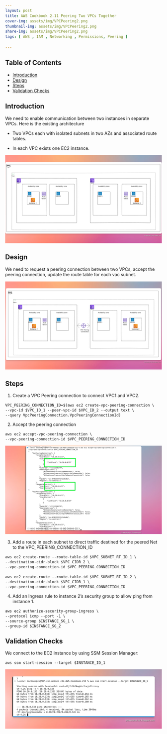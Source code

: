 ```yaml
---
layout: post
title: AWS Cookbook 2.11 Peering Two VPCs Together
cover-img: assets/img/VPCPeering2.png
thumbnail-img: assets/img/VPCPeering2.png
share-img: assets/img/VPCPeering2.png
tags: [ AWS , IAM , Networking , Permissions, Peering ]

---
```



## Table of Contents

- [Introduction](#introduction)
- [Design](#design)
- [Steps](#steps)
- [Validation Checks](#validation-checks)

## Introduction

We need to enable communication between two instances in separate VPCs.
Here is the existing architecture

- Two VPCs each with isolated subnets in two AZs and associated route tables.

- In each VPC exists one EC2 instance.

![](/assets/img/VPCPeering1.png)

## Design

We need to request a peering connection between two VPCs, accept the peering connection, update the route table for each vac subnet.

![](/assets/img/VPCPeering2.png)

## Steps

1. Create a VPC Peering connection to connect VPC1 and VPC2.

```shell
VPC_PEERING_CONNECTION_ID=$(aws ec2 create-vpc-peering-connection \
--vpc-id $VPC_ID_1 --peer-vpc-id $VPC_ID_2 --output text \
--query VpcPeeringConnection.VpcPeeringConnectionId)
```

2. Accept the peering connection

```shell
aws ec2 accept-vpc-peering-connection \
--vpc-peering-connection-id $VPC_PEERING_CONNECTION_ID
```

![](/assets/img/VPCPeeringAcceptOutput.png)

3. Add a route in each subnet to direct traffic destined for the peered Net to the VPC_PEERING_CONNECTION_ID

```shell
aws ec2 create-route --route-table-id $VPC_SUBNET_RT_ID_1 \
--destination-cidr-block $VPC_CIDR_2 \
--vpc-peering-connection-id $VPC_PEERING_CONNECTION_ID

aws ec2 create-route --route-table-id $VPC_SUBNET_RT_ID_2 \
--destination-cidr-block $VPC_CIDR_1 \
--vpc-peering-connection-id $VPC_PEERING_CONNECTION_ID

```

4. Add an Ingress rule to instance 2’s security group to allow ping from instance 1.

```
aws ec2 authorize-security-group-ingress \
--protocol icmp --port -1 \
--source-group $INSTANCE_SG_1 \
--group-id $INSTANCE_SG_2

```

## Validation Checks

We connect to the EC2 instance by using SSM Session Manager:

```shell
aws ssm start-session --target $INSTANCE_ID_1
```

![](/assets/img/VPCPeeringValidation.png)